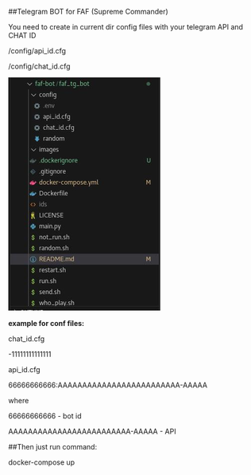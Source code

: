 ##Telegram BOT for FAF (Supreme Commander)

You need to create in current dir config files with your telegram API and CHAT ID

/config/api_id.cfg

/config/chat_id.cfg

![Pay attention to the directory tree.](https://github.com/kayerosaint/faf_tg_bot/blob/main/images/2024-01-24_17-17-26.jpg)

**example for conf files:**

chat_id.cfg

-11111111111111

api_id.cfg

66666666666:AAAAAAAAAAAAAAAAAAAAAAAAA-AAAAA

where

66666666666 - bot id

AAAAAAAAAAAAAAAAAAAAAAAAA-AAAAA - API

##Then just run command:

docker-compose up
